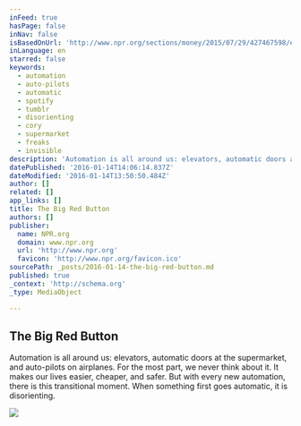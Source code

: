 ```yaml
---
inFeed: true
hasPage: false
inNav: false
isBasedOnUrl: 'http://www.npr.org/sections/money/2015/07/29/427467598/episode-642-the-big-red-button'
inLanguage: en
starred: false
keywords:
  - automation
  - auto-pilots
  - automatic
  - spotify
  - tumblr
  - disorienting
  - cory
  - supermarket
  - freaks
  - invisible
description: 'Automation is all around us: elevators, automatic doors at the supermarket, and auto-pilots on airplanes. For the most part, we never think about it. It makes our lives easier, cheaper, and safer. But with every new automation, there is this transitional moment. When something first goes automatic, it is disorienting.'
datePublished: '2016-01-14T14:06:14.837Z'
dateModified: '2016-01-14T13:50:50.484Z'
author: []
related: []
app_links: []
title: The Big Red Button
authors: []
publisher:
  name: NPR.org
  domain: www.npr.org
  url: 'http://www.npr.org'
  favicon: 'http://www.npr.org/favicon.ico'
sourcePath: _posts/2016-01-14-the-big-red-button.md
published: true
_context: 'http://schema.org'
_type: MediaObject

---
```

<article style=""><h1>The Big Red Button</h1><p>Automation is all around us: elevators, automatic doors at the supermarket, and auto-pilots on airplanes. For the most part, we never think about it. It makes our lives easier, cheaper, and safer. But with every new automation, there is this transitional moment. When something first goes automatic, it is disorienting.</p><img src="https://s3-us-west-2.amazonaws.com/the-grid-img/p/9a9fb1baf54f8bc97e7aa8b06161b700c29f7f46.jpg" /></article>